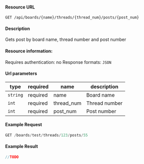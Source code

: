 #### Resource URL
`GET /api/boards/{name}/threads/{thread_num}/posts/{post_num}`

#### Description
  Gets post by board name, thread number and post number

#### Resource information:
  Requires authentication: no
  Response formats: `JSON`

#### Url parameters
| type     | required | name                 | description
|----------|----------|----------------------|-------------
| `string` | required | name                 | Board name
| `int`    | required | thread_num           | Thread number
| `int`    | required | post_num             | Post number


#### Example Request
```javascript
GET /boards/test/threads/123/posts/55
```

#### Example Result
```javascript
//TODO
```